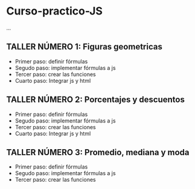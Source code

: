 # Curso-practico-JS

...

## TALLER NÚMERO 1: Figuras geometricas

- Primer paso: definir fórmulas
- Segudo paso: implementar fórmulas a js
- Tercer paso: crear las funciones
- Cuarto paso: Integrar js y html

## TALLER NÚMERO 2: Porcentajes y descuentos

- Primer paso: definir fórmulas
- Segudo paso: implementar fórmulas a js
- Tercer paso: crear las funciones
- Cuarto paso: Integrar js y html

## TALLER NÚMERO 3: Promedio, mediana y moda

- Primer paso: definir fórmulas
- Segudo paso: implementar fórmulas a js
- Tercer paso: crear las funciones
